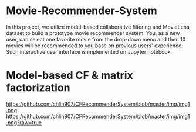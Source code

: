 # Movie-Recommender-System
In this project, we utilize model-based collaborative filtering and MovieLens dataset to build a prototype movie recommender system. You, as a new user, can select one favorite movie from the drop-down menu and then 10 movies will be recommended to you base on previous users' experience. Such interactive user interface is implemented on Jupyter notebook.

# Model-based CF & matrix factorization

https://github.com/chlin907/CFRecommenderSystem/blob/master/img/img1.png
https://github.com/chlin907/CFRecommenderSystem/blob/master/img/img1.png?raw=true
